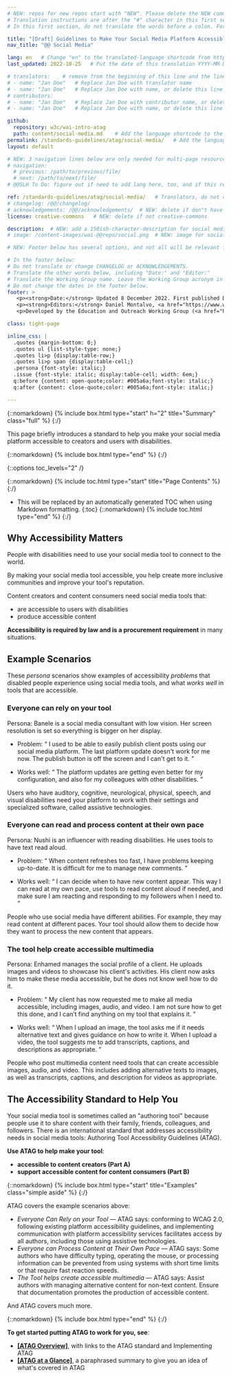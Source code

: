 ```yaml
---
# NEW: repos for new repos start with "NEW". Please delete the NEW comments. Leave the other comments for translators. Also, search for @@s to replace. For multi-page resources and other frontmatter info, see: https://wai-website-theme.netlify.app/writing/frontmatter/
# Translation instructions are after the "#" character in this first section. They are comments that do not show up in the web page. You do not need to translate the instructions after #.
# In this first section, do not translate the words before a colon. For example, do not translate "title:". Do translate the text after "title:".

title: "[Draft] Guidelines to Make Your Social Media Platform Accessible"
nav_title: "@@ Social Media"

lang: en   # Change "en" to the translated-language shortcode from https://www.iana.org/assignments/language-subtag-registry/language-subtag-registry
last_updated: 2022-10-25   # Put the date of this translation YYYY-MM-DD (with month in the middle)

# translators:    # remove from the beginning of this line and the lines below: "# " (the hash sign and the space)
# - name: "Jan Doe"   # Replace Jan Doe with translator name
# - name: "Jan Doe"   # Replace Jan Doe with name, or delete this line if not multiple translators
# contributors:
# - name: "Jan Doe"   # Replace Jan Doe with contributor name, or delete this line if none
# - name: "Jan Doe"   # Replace Jan Doe with name, or delete this line if not multiple contributors

github:
  repository: w3c/wai-intro-atag
  path: content/social-media.md    # Add the language shortcode to the middle of the filename, for example: content/index.fr.md
permalink: /standards-guidelines/atag/social-media/   # Add the language shortcode to the end, with no slash at end, for example: /link/to/page/fr
layout: default

# NEW: 3 navigation lines below are only needed for multi-page resources where you have previous and next at the bottom. If so, un-comment them; otherwise delete these lines.
# navigation:
  # previous: /path/to/previous/file/
  # next: /path/to/next/file/
# @@SLH To Do: figure out if need to add lang here, too, and if this replaces "order" from older resources?

ref: /standards-guidelines/atag/social-media/   # Translators, do not change this
# changelog: /@@/changelog/ 
# acknowledgements: /@@/acknowledgements/  # NEW: delete if don"t have a separate acknowledgements page. And delete it in the footer below.
license: creative-commons   # NEW: delete if not creative-commons

description:  # NEW: add a 150ish-character-description for social media   # translate the description
# image: /content-images/wai-@@repo/social.png  # NEW: image for social media

# NEW: Footer below has several options, and not all will be relevant for specific pages. (Ask Shawn if questions.)

# In the footer below:
# Do not translate or change CHANGELOG or ACKNOWLEDGEMENTS.
# Translate the other words below, including "Date:" and "Editor:"
# Translate the Working Group name. Leave the Working Group acronym in English.
# Do not change the dates in the footer below.
footer: >
   <p><strong>Date:</strong> Updated 8 December 2022. First published December 2022.</p>
   <p><strong>Editors:</strong> Daniel Montalvo, <a href="https://www.w3.org/People/Shawn/">Shawn Henry</a>. Contributors: Kevin White, and <a href="https://www.w3.org/groups/wg/eowg/participants">participants of the Education and Outreach Working Group</a>.</p>
   <p>Developed by the Education and Outreach Working Group (<a href="http://www.w3.org/WAI/EO">EOWG</a>). Developed as part of the <a href="https://www.w3.org/WAI/about/projects/wai-guide">WAI-Guide project</a>, a European Commission (EC) co-funded project, Horizon 2020 Program (822245).</p>

class: tight-page

inline_css: |
  .quotes {margin-bottom: 0;}
  .quotes ul {list-style-type: none;}
  .quotes li>p {display:table-row;}
  .quotes li>p span {display:table-cell;}
  .persona {font-style: italic;}
  .issue {font-style: italic; display:table-cell; width: 6em;}
  q:before {content: open-quote;color: #005a6a;font-style: italic;}
  q:after {content: close-quote;color: #005a6a;font-style: italic;}

---
```


{::nomarkdown}
{% include box.html type="start" h="2" title="Summary" class="full" %}
{:/}

This page briefly introduces a standard to help you make your social media platform accessible to creators and users with disabilities.

{::nomarkdown}
{% include box.html type="end" %}
{:/}

{::options toc_levels="2" /}

{::nomarkdown}
{% include toc.html type="start" title="Page Contents" %}
{:/}

- This will be replaced by an automatically generated TOC when using Markdown formatting.
{:toc}
{::nomarkdown}
{% include toc.html type="end" %}
{:/}

## Why Accessibility Matters

People with disabilities need to use your social media tool to connect to the world.

By making your social media tool accessible, you help create more inclusive communities and improve your tool's reputation.

Content creators and content consumers need social media tools that:

* are accessible to users with disabilities
* produce accessible content

**Accessibility is required by law and is a procurement requirement** in many situations.

## Example Scenarios

These _persona_ scenarios show examples of accessibility _problems_ that disabled people experience using social media tools, and what _works well_ in tools that are accessible.

### Everyone can rely on your tool

<p><span class="persona">Persona: </span>
 Banele is a social media consultant with low vision. Her screen resolution is set so everything is bigger on her display.
</p>
<div class="quotes">
  <ul>
    <li>
      <p><span class="issue">Problem: </span><span><q>
        I used to be able to easily publish client posts using our social media platform. The last platform update doesn't work for me now. The publish button is off the screen and I can't get to it.
      </q></span></p>
    </li>
    <li>
      <p><span class="issue">Works well: </span><span><q>
        The platform updates are getting even better for my configuration, and also for my colleagues with other disabilities.
      </q></span></p>
    </li>
  </ul>
</div>

Users who have auditory, cognitive, neurological, physical, speech, and visual disabilities need your platform to work with their settings and specialized software, called assistive technologies.

### Everyone can read and process content at their own pace

<p><span class="persona">Persona: </span>
  Nushi is an influencer with reading disabilities. He uses tools to have text read aloud.
  </p>
<div class="quotes">
  <ul>
    <li>
      <p><span class="issue">Problem: </span><span><q>
        When content refreshes too fast, I have problems keeping up-to-date. It is difficult for me to manage new comments.
      </q></span></p>
    </li>
    <li>
      <p><span class="issue">Works well: </span><span><q>
        I can decide when to have new content appear. This way I can read at my own pace, use tools to read content aloud if needed, and make sure I am reacting and responding to my followers when I need to. 
      </q></span></p>
    </li>
  </ul>
</div>

People who use social media have different abilities. For example, they may read content at different paces. Your tool should allow them to decide how they want to process the new content that appears.

### The tool help create accessible multimedia

<p><span class="persona">Persona: </span>
  Enhamed manages the social profile of a client. He uploads images and videos to showcase his client's activities. His client now asks him to make these media accessible, but he does not know well how to do it.
</p>
<div class="quotes">
  <ul>
    <li>
      <p><span class="issue">Problem: </span><span><q>
        My client has now requested me to make all media accessible, including images, audio, and video. I am not sure how to get this done, and I can’t find anything on my tool that explains it.
      </q></span></p>
    </li>
    <li>
      <p><span class="issue">Works well: </span><span><q>
        When I upload an image, the tool asks me if it needs alternative text and gives guidance on how to write it. When I upload a video, the tool suggests me to add transcripts, captions, and descriptions as appropriate.
      </q></span></p>
    </li>
  </ul>
</div>

People who post multimedia content need tools that can create accessible images, audio, and video. This includes adding alternative texts to images, as well as transcripts, captions, and description for videos as appropriate.

## The Accessibility Standard to Help You

Your social media tool is sometimes called an "authoring tool" because people use it to share content with their family, friends, colleagues, and followers. There is an international standard that addresses accessibility needs in social media tools: Authoring Tool Accessibility Guidelines (ATAG).

**Use ATAG to help make your tool**:

* **accessible to content creators (Part A)**
* **support accessible content for content consumers (Part B)**

{::nomarkdown}
{% include box.html type="start" title="Examples" class="simple aside" %}
{:/}

ATAG covers the example scenarios above:

* _Everyone Can Rely on your Tool_ &mdash; ATAG says: conforming to WCAG 2.0, following existing platform accessibility guidelines, and implementing communication with platform accessibility services facilitates access by all authors, including those using assistive technologies.
* _Everyone can Process Content at Their Own Pace_ &mdash; ATAG says: Some authors who have difficulty typing, operating the mouse, or processing information can be prevented from using systems with short time limits or that require fast reaction speeds.
* _The Tool helps create accessible multimedia_ &mdash; ATAG says: Assist authors with managing alternative content for non-text content. Ensure that documentation promotes the production of accessible content.

And ATAG covers much more.

{::nomarkdown}
{% include box.html type="end" %}
{:/}

**To get started putting ATAG to work for you, see**:

* **[[ATAG Overview]](/standards-guidelines/atag/)**, with links to the ATAG standard and Implementing ATAG
* **[[ATAG at a Glance]](/standards-guidelines/atag/glance/)**, a paraphrased summary to give you an idea of what's covered in ATAG
